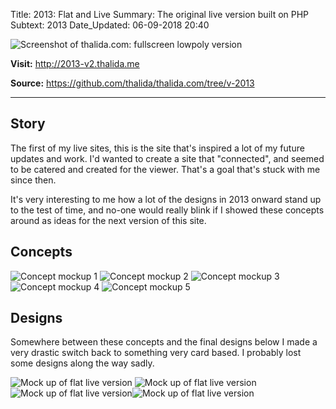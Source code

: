 Title:          2013: Flat and Live
Summary:        The original live version built on PHP
Subtext:        2013
Date_Updated:   06-09-2018 20:40

<img alt="Screenshot of thalida.com: fullscreen lowpoly version" src="/static/images/posts/meta-history/2013/screenshot.png" class="img--block">

**Visit:**
http://2013-v2.thalida.me

**Source:**
https://github.com/thalida/thalida.com/tree/v-2013

---

## Story
The first of my live sites, this is the site that's inspired a lot of my future updates and work. I'd wanted to create a site that "connected", and seemed to be catered and created for the viewer. That's a goal that's stuck with me since then.

It's very interesting to me how a lot of the designs in 2013 onward stand up to the test of time, and no-one would really blink if I showed these concepts around as ideas for the next version of this site.

## Concepts
<img alt="Concept mockup 1" src="/static/images/posts/meta-history/2013/concept.1.png" class="img--block">
<img alt="Concept mockup 2" src="/static/images/posts/meta-history/2013/concept.2.png" class="img--block">
<img alt="Concept mockup 3" src="/static/images/posts/meta-history/2013/concept.3.png" class="img--block">
<img alt="Concept mockup 4" src="/static/images/posts/meta-history/2013/concept.4.png" class="img--block">
<img alt="Concept mockup 5" src="/static/images/posts/meta-history/2013/concept.5.png" class="img--block">


## Designs
Somewhere between these concepts and the final designs below I made a very drastic switch back to something very card based. I probably lost some designs along the way sadly.

<img alt="Mock up of flat live version" src="/static/images/posts/meta-history/2013/mock.3.png" class="img--block">
<img alt="Mock up of flat live version" src="/static/images/posts/meta-history/2013/mock.4.png" class="img--block">
<img alt="Mock up of flat live version" src="/static/images/posts/meta-history/2013/mock.6.png" class="img--inline img--50percent"><img alt="Mock up of flat live version" src="/static/images/posts/meta-history/2013/mock.5.png" class="img--inline img--50percent">
